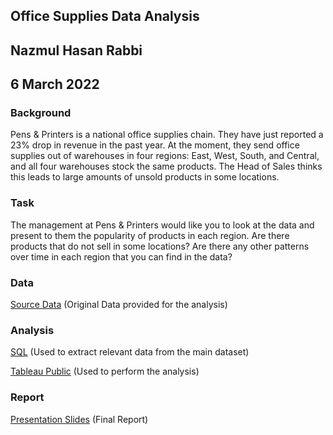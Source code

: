 ## Office Supplies Data Analysis

## Nazmul Hasan Rabbi

## 6 March 2022

###  Background

Pens & Printers is a national office supplies chain. They have just reported a 23% drop in revenue in the past year. At the moment, they send office supplies out of warehouses in four regions: East, West, South, and Central, and all four warehouses stock the same products. The Head of Sales thinks this leads to large amounts of unsold products in some locations.

### Task

The management at Pens & Printers would like you to look at the data and present to them the popularity of products in each region. Are there products that do not sell in some locations? Are there any other patterns over time in each region that you can find in the data?

### Data 

[Source Data](https://github.com/nrabbi/Office-Supplies-Data-Analysis/blob/main/dataset/office_supplies.csv) (Original Data provided for the analysis)

### Analysis

[SQL](https://github.com/nrabbi/Office-Supplies-Data-Analysis/blob/main/scripts/extract_relevant_data.sql) (Used to extract relevant data from the main dataset)

[Tableau Public](https://public.tableau.com/views/OfficeSuppliesDataAnalysis_16465582967050/low_profit?:language=en-US&:display_count=n&:origin=viz_share_link) (Used to perform the analysis)

### Report

[Presentation Slides](https://docs.google.com/presentation/d/1g59ZauKnWnaq8zprjNvG95_2XIlOJlLux9epBPtHtV8/edit?usp=sharing) (Final Report)
